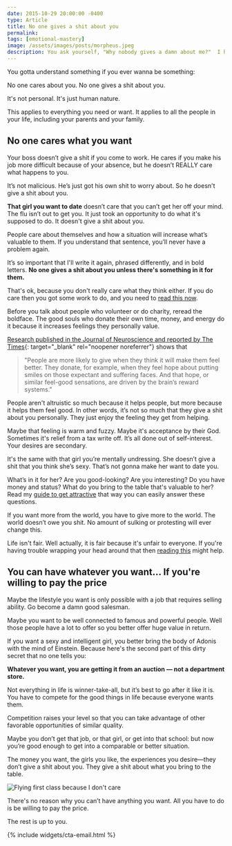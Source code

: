 ```yaml
---
date: 2015-10-29 20:00:00 -0400
type: Article
title: No one gives a shit about you
permalink:
tags: [emotional-mastery]
image: /assets/images/posts/morpheus.jpeg
description: You ask yourself, "Why nobody gives a damn about me?"  I have the answer. No one cares about you. It's not personal. It's just human nature.
---
```

You gotta understand something if you ever wanna be something:

No one cares about you. No one gives a shit about you.

It's not personal. It's just human nature.

This applies to everything you need or want. It applies to all the people in your life, including your parents and your family.

## No one cares what you want

Your boss doesn’t give a shit if you come to work. He cares if you make his job more difficult because of your absence, but he doesn’t REALLY care what happens to you.

It’s not malicious. He’s just got his own shit to worry about. So he doesn't give a shit about you.

**That girl you want to date** doesn’t care that you can’t get her off your mind. The flu isn’t out to get you. It just took an opportunity to do what it's supposed to do. It doesn't give a shit about you.

People care about themselves and how a situation will increase what’s valuable to them. If you understand that sentence, you’ll never have a problem again.

It’s so important that I'll write it again, phrased differently, and in bold letters. **No one gives a shit about you unless there's something in it for them.**

That's ok, because you don't really care what they think either. If you do care then you got some work to do, and you need to [read this now](/how-to-stop-worrying-about-what-others-think-of-you/).

Before you talk about people who volunteer or do charity, reread the boldface. The good souls who donate their own time, money, and energy do it because it increases feelings they personally value.

[Research published in the Journal of Neuroscience and reported by The Times](https://healthland.time.com/2013/10/23/the-selfish-reasons-behind-why-we-give/){: target="_blank" rel="noopener noreferrer"} shows that

> "People are more likely to give when they think it will make them feel better. They donate, for example, when they feel hope about putting smiles on those expectant and suffering faces. And that hope, or similar feel-good sensations, are driven by the brain‘s reward systems."

People aren't altruistic so much because it helps people, but more because it helps them feel good. In other words, it’s not so much that they give a shit about you personally. They just enjoy the feeling they get from helping.

Maybe that feeling is warm and fuzzy. Maybe it's acceptance by their God. Sometimes it's relief from a tax write off. It’s all done out of self-interest. Your desires are secondary.

It's the same with that girl you’re mentally undressing. She doesn’t give a shit that you think she’s sexy. That’s not gonna make her want to date you.

What’s in it for her? Are you good-looking? Are you interesting? Do you have money and status? What do you bring to the table that's valuable to her? Read my [guide to get attractive](/how-to-be-an-attractive-man/) that way you can easily answer these questions.

If you want more from the world, you have to give more to the world. The world doesn’t owe you shit. No amount of sulking or protesting will ever change this.

Life isn't fair. Well actually, it is fair because it's unfair to everyone. If you're having trouble wrapping your head around that then [reading this](/life-isnt-fair/) might help.

## You can have whatever you want… If you're willing to pay the price

Maybe the lifestyle you want is only possible with a job that requires selling ability. Go become a damn good salesman.

Maybe you want to be well connected to famous and powerful people. Well those people have a lot to offer so you better offer huge value in return.

If you want a sexy and intelligent girl, you better bring the body of Adonis with the mind of Einstein. Because here's the second part of this dirty secret that no one tells you:

**Whatever you want, you are getting it from an auction — not a department store.**

Not everything in life is winner-take-all, but it’s best to go after it like it is. You have to compete for the good things in life because everyone wants them.

Competition raises your level so that you can take advantage of other favorable opportunities of similar quality.

Maybe you don’t get that job, or that girl, or get into that school: but now you’re good enough to get into a comparable or better situation.

The money you want, the girls you like, the experiences you desire—they don’t give a shit about you. They give a shit about what you bring to the table.

![Flying first class because I don't care](/assets/images/posts/ed-in-first-class.jpg "No one cares that I want to fly overseas in first class. I have to make that happen.")

There's no reason why you can’t have anything you want. All you have to do is be willing to pay the price.

The rest is up to you.

{% include widgets/cta-email.html %}
